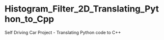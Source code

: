 # Histogram_Filter_2D_Translating_Python_to_Cpp
 Self Driving Car Project - Translating Python code to C++

